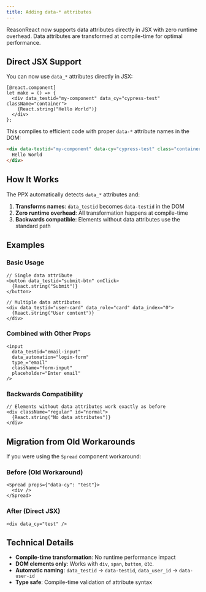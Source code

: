 ```yaml
---
title: Adding data-* attributes
---
```


ReasonReact now supports data attributes directly in JSX with zero runtime overhead. Data attributes are transformed at compile-time for optimal performance.

## Direct JSX Support

You can now use `data_*` attributes directly in JSX:

```reason
[@react.component]
let make = () => {
  <div data_testid="my-component" data_cy="cypress-test" className="container">
    {React.string("Hello World")}
  </div>
};
```

This compiles to efficient code with proper `data-*` attribute names in the DOM:
```html
<div data-testid="my-component" data-cy="cypress-test" class="container">
  Hello World
</div>
```

## How It Works

The PPX automatically detects `data_*` attributes and:
1. **Transforms names**: `data_testid` becomes `data-testid` in the DOM
2. **Zero runtime overhead**: All transformation happens at compile-time  
3. **Backwards compatible**: Elements without data attributes use the standard path

## Examples

### Basic Usage
```reason
// Single data attribute
<button data_testid="submit-btn" onClick>
  {React.string("Submit")}
</button>

// Multiple data attributes  
<div data_testid="user-card" data_role="card" data_index="0">
  {React.string("User content")}
</div>
```

### Combined with Other Props
```reason
<input 
  data_testid="email-input"
  data_automation="login-form" 
  type_="email"
  className="form-input"
  placeholder="Enter email"
/>
```

### Backwards Compatibility
```reason
// Elements without data attributes work exactly as before
<div className="regular" id="normal">
  {React.string("No data attributes")}  
</div>
```

## Migration from Old Workarounds

If you were using the `Spread` component workaround:

### Before (Old Workaround)
```reason
<Spread props={"data-cy": "test"}>
  <div />
</Spread>
```

### After (Direct JSX)
```reason
<div data_cy="test" />
```

## Technical Details

- **Compile-time transformation**: No runtime performance impact
- **DOM elements only**: Works with `div`, `span`, `button`, etc. 
- **Automatic naming**: `data_testid` → `data-testid`, `data_user_id` → `data-user-id`
- **Type safe**: Compile-time validation of attribute syntax
